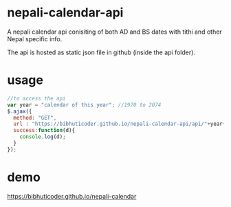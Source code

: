 # nepali-calendar-api
A nepali calendar api conisiting of both AD and BS dates with tithi and other Nepal specific info.

The api is hosted as static json file in github (inside the api folder).

# usage
```javascript
//to access the api
var year = "calendar of this year"; //1970 to 2074
$.ajax({
  method: "GET",
  url : "https://bibhuticoder.github.io/nepali-calendar-api/api/"+year+".json",
  success:function(d){
    console.log(d);
  }
});
```

# demo
https://bibhuticoder.github.io/nepali-calendar
